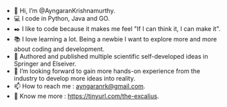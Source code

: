 - 👋 Hi, I’m @AyngaranKrishnamurthy.
- 💻 I code in Python, Java and GO.
- ✒️ I like to code because it makes me feel "If I can think it, I can make it".
- 📚 I love learning a lot. Being a newbie I want to explore more and more about coding and development.
- 📝 Authored and published multiple scientific self-developed ideas in Springer and Elseiver.
- 💞️ I’m looking forward to gain more hands-on experience from the industry to develop more ideas into reality.
- 📫 How to reach me : ayngaranrk@gmail.com.
- 🔗 Know me more : https://tinyurl.com/the-excalius.

<!---
AyngaranKrishnamurthy/AyngaranKrishnamurthy is a ✨ special ✨ repository because its `README.md` (this file) appears on your GitHub profile.
You can click the Preview link to take a look at your changes.
--->
